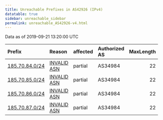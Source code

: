 ```yaml
---
title: Unreachable Prefixes in AS42926 (IPv4)
datatable: true
sidebar: unreachable_sidebar
permalink: unreachable_AS42926-v4.html
---
```


Data as of 2019-09-21 13:20:00 UTC


<div class="datatable-begin"></div>

| Prefix                                                 | Reason                                                                                                | affected   | Authorized AS   |   MaxLength | Anchor                                         |   unreachable /24s |
|:-------------------------------------------------------|:------------------------------------------------------------------------------------------------------|:-----------|:----------------|------------:|:-----------------------------------------------|-------------------:|
| [185.70.84.0/24](https://stat.ripe.net/185.70.84.0/24) | [INVALID ASN](https://rpki-validator.ripe.net/announcement-preview?asn=AS42926&prefix=185.70.84.0/24) | partial    | AS34984         |          22 | [RIPE](unreachable_RIPE_NCC_RPKI_Root-v4.html) |                  1 |
| [185.70.85.0/24](https://stat.ripe.net/185.70.85.0/24) | [INVALID ASN](https://rpki-validator.ripe.net/announcement-preview?asn=AS42926&prefix=185.70.85.0/24) | partial    | AS34984         |          22 | [RIPE](unreachable_RIPE_NCC_RPKI_Root-v4.html) |                  1 |
| [185.70.86.0/24](https://stat.ripe.net/185.70.86.0/24) | [INVALID ASN](https://rpki-validator.ripe.net/announcement-preview?asn=AS42926&prefix=185.70.86.0/24) | partial    | AS34984         |          22 | [RIPE](unreachable_RIPE_NCC_RPKI_Root-v4.html) |                  1 |
| [185.70.87.0/24](https://stat.ripe.net/185.70.87.0/24) | [INVALID ASN](https://rpki-validator.ripe.net/announcement-preview?asn=AS42926&prefix=185.70.87.0/24) | partial    | AS34984         |          22 | [RIPE](unreachable_RIPE_NCC_RPKI_Root-v4.html) |                  1 |

<div class="datatable-end"></div>